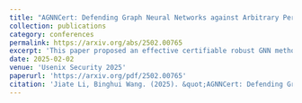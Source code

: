 ```yaml
---
title: "AGNNCert: Defending Graph Neural Networks against Arbitrary Perturbations with Deterministic Certification"
collection: publications
category: conferences
permalink: https://arxiv.org/abs/2502.00765
excerpt: 'This paper proposed an effective certifiable robust GNN method against arbitary perturbations'
date: 2025-02-02
venue: 'Usenix Security 2025'
paperurl: 'https://arxiv.org/pdf/2502.00765'
citation: 'Jiate Li, Binghui Wang. (2025). &quot;AGNNCert: Defending Graph Neural Networks against Arbitrary Perturbations with Deterministic Certification.&quot; <i>GitHub Usenix Security 2025</i>. 1(3).'
---
```

